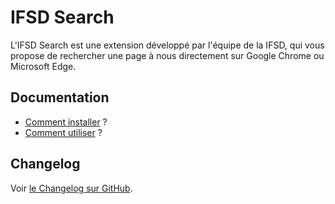# IFSD Search

L'IFSD Search est une extension développé par l'équipe de la IFSD, qui vous propose de rechercher une page à nous directement sur Google Chrome ou Microsoft Edge.

## Documentation
- [Comment installer](/ifsd_chrome_edge/docs/fr/how-to-install) ?
- [Comment utiliser](/ifsd_chrome_edge/docs/fr/how-to-use) ?

## Changelog
Voir [le Changelog sur GitHub](https://github.com/Florian-COLLIN/ifsd_chrome_edge/blob/main/CHANGELOG.md).
